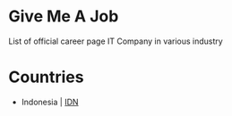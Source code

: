 # Give Me A Job
List of official career page IT Company in various industry

# Countries
- Indonesia | [IDN](idn.md)
